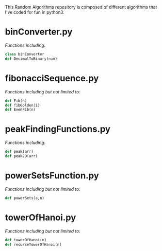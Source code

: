 This Random Algorithms repository is composed of different algorithms that I've coded for fun in python3.

# binConverter.py
*Functions including:*
```python
class binConverter
def DecimalToBinary(num)
```
# fibonacciSequence.py
*Functions including but not limited to:*
```python
def Fib(n)
def fibGolden(i)
def EvenFib(n)
```


# peakFindingFunctions.py
*Functions including:*
```python
def peak(arr)
def peak2D(arr)
```

# powerSetsFunction.py
*Functions including but not limited to:*
```python
def powerSets(a,n)
```

# towerOfHanoi.py
*Functions including but not limited to:*
```python 
def towerOfHanoi(n)
def recurseTowerOfHanoi(n)
```
